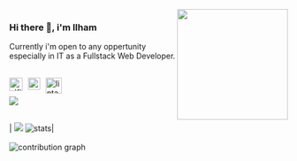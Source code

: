 


<img align='right' src='https://user-images.githubusercontent.com/5713670/87202985-820dcb80-c2b6-11ea-9f56-7ec461c497c3.gif' width='200'>

### Hi there 👋, i'm Ilham


Currently i'm open to any oppertunity especially in IT as a Fullstack Web Developer.

<br>

<a href="https://www.linkedin.com/in/alfiyansyah/">
  <img style="margin-right:10px" align="left" alt="alfiyansyah linkedin" width="24px" src="https://camo.githubusercontent.com/0d70d8c72e2f45755511d6799489dc49d0e325f0/68747470733a2f2f692e70696e696d672e636f6d2f6f726967696e616c732f63652f30392f33632f63653039336337323134616433353762623636356366643266363661386236622e706e67" />
</a>


<a href="https://www.instagram.com/alfiyansyahhh/">
  <img align="left" style="margin-right:10px" alt="lintang facebook" width="22px" src="https://www.freepnglogos.com/uploads/logo-ig-png/logo-ig-instagram-new-logo-vector-download-13.png" />
</a>


<a href="https://www.youtube.com/channel/UCDNAYy6OWHS7OYfEAuKBfYA">
  <img style="margin-right:10px" align="left" alt="lintang youtube" width="29px" src="https://www.pinclipart.com/picdir/big/55-557137_a-quiet-drifter-takes-a-janitorial-job-at.png" />
</a>




<br>
<br>



<img src='https://github-readme-stats.vercel.app/api?username=alfiyansyahhh&show_icons=true&hide_border=true&theme=react' />
<br><br>

| <img src='https://github-readme-stats.vercel.app/api/top-langs/?username=alfiyansyahhh&layout=compact&hide_border=true&theme=react' />
<img src="http://github-readme-streak-stats.herokuapp.com?user=alfiyansyahhh&theme=react&hide_border=true&date_format=j%20M%5B%20Y%5D" alt="stats" />|
<br><br>
 <img src="https://activity-graph.herokuapp.com/graph?username=alfiyansyahhh&theme=react-dark&hide_border=true" alt="contribution graph" />
  


<br>



